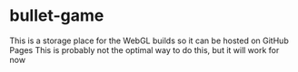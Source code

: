 # bullet-game
This is a storage place for the WebGL builds so it can be hosted on GitHub Pages
This is probably not the optimal way to do this, but it will work for now